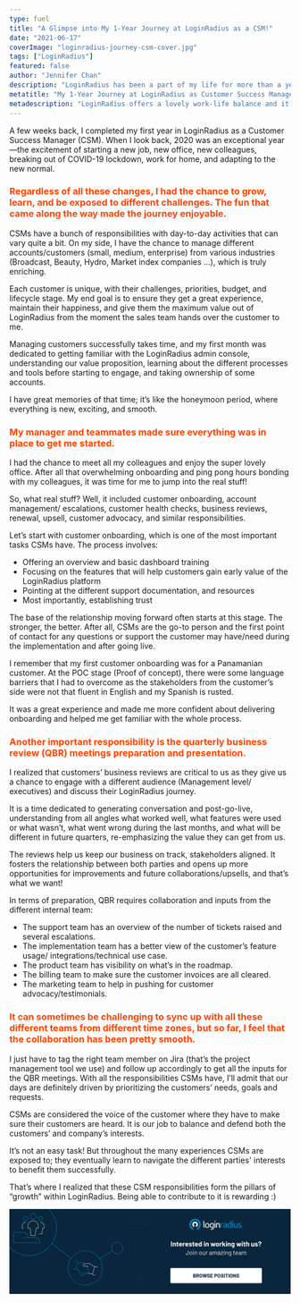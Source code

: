 ```yaml
---
type: fuel
title: "A Glimpse into My 1-Year Journey at LoginRadius as a CSM!"
date: "2021-06-17"
coverImage: "loginradius-journey-csm-cover.jpg"
tags: ["LoginRadius"]
featured: false 
author: "Jennifer Chan"
description: "LoginRadius has been a part of my life for more than a year now. A lot has happened and tons learned during the past year. I am ecstatic to share my journey, responsibilities, and my day-to-day activities as a Customer Success Manager at LoginRadius."
metatitle: "My 1-Year Journey at LoginRadius as Customer Success Manager"
metadescription: "LoginRadius offers a lovely work-life balance and it has been a terrific experience working with them. Read my one-year journey as a Customer Success Manager."
---
```



A few weeks back, I completed my first year in LoginRadius as a Customer Success Manager (CSM). When I look back, 2020 was an exceptional year—the excitement of starting a new job, new office, new colleagues, breaking out of COVID-19 lockdown, work for home, and adapting to the new normal.

### <span style="color: #FF4500"> Regardless of all these changes, I had the chance to grow, learn, and be exposed to different challenges. The fun that came along the way made the journey enjoyable. </span>  

CSMs have a bunch of responsibilities with day-to-day activities that can vary quite a bit. On my side, I have the chance to manage different accounts/customers (small, medium, enterprise) from various industries (Broadcast, Beauty, Hydro, Market index companies ...), which is truly enriching.

Each customer is unique, with their challenges, priorities, budget, and lifecycle stage. My end goal is to ensure they get a great experience, maintain their happiness, and give them the maximum value out of LoginRadius from the moment the sales team hands over the customer to me.


Managing customers successfully takes time, and my first month was dedicated to getting familiar with the LoginRadius admin console, understanding our value proposition, learning about the different processes and tools before starting to engage, and taking ownership of some accounts.

I have great memories of that time; it’s like the honeymoon period, where everything is new, exciting, and smooth. 

### <span style="color: #FF4500"> My manager and teammates made sure everything was in place to get me started. </span>

I had the chance to meet all my colleagues and enjoy the super lovely office. After all that overwhelming onboarding and ping pong hours bonding with my colleagues, it was time for me to jump into the real stuff!

So, what real stuff? Well, it included customer onboarding, account management/ escalations, customer health checks, business reviews, renewal, upsell, customer advocacy, and similar responsibilities. 

Let’s start with customer onboarding, which is one of the most important tasks CSMs have. The process involves:



*   Offering an overview and basic dashboard training
*   Focusing on the features that will help customers gain early value of the LoginRadius platform
*   Pointing at the different support documentation, and resources
*   Most importantly, establishing trust

The base of the relationship moving forward often starts at this stage. The stronger, the better. After all, CSMs are the go-to person and the first point of contact for any questions or support the customer may have/need during the implementation and after going live.

I remember that my first customer onboarding was for a Panamanian customer. At the POC stage (Proof of concept), there were some language barriers that I had to overcome as the stakeholders from the customer’s side were not that fluent in English and my Spanish is rusted. 

It was a great experience and made me more confident about delivering onboarding and helped me get familiar with the whole process.

### <span style="color: #FF4500"> Another important responsibility is the quarterly business review (QBR) meetings preparation and presentation. </span>

I realized that customers’ business reviews are critical to us as they give us a chance to engage with a different audience (Management level/ executives) and discuss their LoginRadius journey. 

It is a time dedicated to generating conversation and post-go-live, understanding from all angles what worked well, what features were used or what wasn’t, what went wrong during the last months, and what will be different in future quarters, re-emphasizing the value they can get from us. 

The reviews help us keep our business on track, stakeholders aligned. It fosters the relationship between both parties and opens up more opportunities for improvements and future collaborations/upsells, and that’s what we want!

In terms of preparation, QBR requires collaboration and inputs from the different internal team: 



*   The support team has an overview of the number of tickets raised and several escalations.
*   The implementation team has a better view of the customer’s feature usage/ integrations/technical use case.
*   The product team has visibility on what’s in the roadmap.
*   The billing team to make sure the customer invoices are all cleared.
*   The marketing team to help in pushing for customer advocacy/testimonials.

### <span style="color: #FF4500">It can sometimes be challenging to sync up with all these different teams from different time zones, but so far, I feel that the collaboration has been pretty smooth. </span>

I just have to tag the right team member on Jira (that’s the project management tool we use) and follow up accordingly to get all the inputs for the QBR meetings. With all the responsibilities CSMs have, I’ll admit that our days are definitely driven by prioritizing the customers’ needs, goals and requests. 

CSMs are considered the voice of the customer where they have to make sure their customers are heard. It is our job to balance and defend both the customers’ and company’s interests. 

It’s not an easy task! But throughout the many experiences CSMs are exposed to; they eventually learn to navigate the different parties' interests to benefit them successfully.

That’s where I realized that these CSM responsibilities form the pillars of “growth” within LoginRadius. Being able to contribute to it is rewarding :)   

[![browse-positions](browse-positions.png)](https://www.loginradius.com/careers/)
